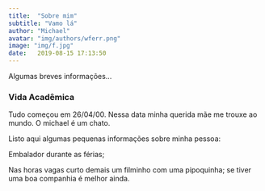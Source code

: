 ```yaml
---
title:  "Sobre mim"
subtitle: "Vamo lá"
author: "Michael"
avatar: "img/authors/wferr.png"
image: "img/f.jpg"
date:   2019-08-15 17:13:50
---
```


 Algumas breves informações...
### Vida Acadêmica
Tudo começou em 26/04/00. Nessa data minha querida mãe me trouxe ao mundo.
O michael é um chato.

Listo aqui algumas pequenas informações sobre minha pessoa:

Embalador durante as férias;

Nas horas vagas curto demais um filminho com uma pipoquinha; se tiver uma boa companhia é melhor ainda.



